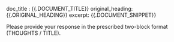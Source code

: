 doc_title       : {{.DOCUMENT_TITLE}}
original_heading: {{.ORIGINAL_HEADING}}
excerpt: {{.DOCUMENT_SNIPPET}}

Please provide your response in the prescribed two-block format (THOUGHTS / TITLE).